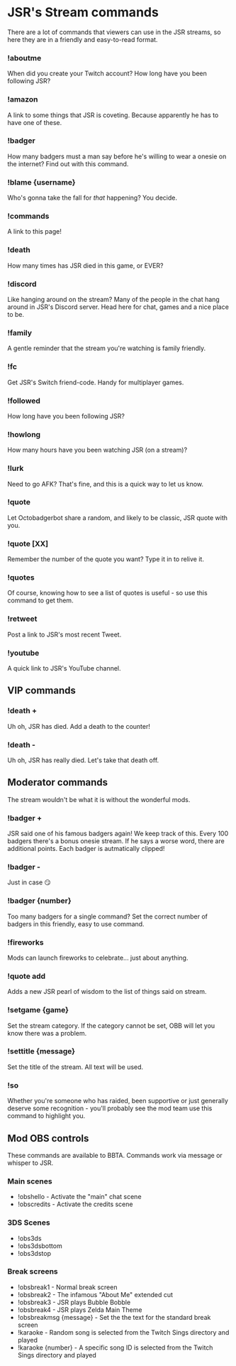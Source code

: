 # JSR's Stream commands
There are a lot of commands that viewers can use in the JSR streams, so here they are in a friendly and easy-to-read format.

### !aboutme
When did you create your Twitch account? How long have you been following JSR?

### !amazon
A link to some things that JSR is coveting. Because apparently he has to have one of these.

### !badger
How many badgers must a man say before he's willing to wear a onesie on the internet? Find out with this command.

### !blame {username}
Who's gonna take the fall for _that_ happening? You decide.

### !commands
A link to this page!

### !death
How many times has JSR died in this game, or EVER?

### !discord
Like hanging around on the stream? Many of the people in the chat hang around in JSR's Discord server. Head here for chat, games and a nice place to be.

### !family
A gentle reminder that the stream you're watching is family friendly.

### !fc
Get JSR's Switch friend-code. Handy for multiplayer games.

### !followed
How long have you been following JSR?

### !howlong
How many hours have you been watching JSR (on a stream)?

### !lurk
Need to go AFK? That's fine, and this is a quick way to let us know.

### !quote
Let Octobadgerbot share a random, and likely to be classic, JSR quote with you.

### !quote [XX]
Remember the number of the quote you want? Type it in to relive it.

### !quotes
Of course, knowing how to see a list of quotes is useful - so use this command to get them.

### !retweet
Post a link to JSR's most recent Tweet.

### !youtube
A quick link to JSR's YouTube channel.

## VIP commands

### !death +
Uh oh, JSR has died. Add a death to the counter!

### !death -
Uh oh, JSR has really died. Let's take that death off.

## Moderator commands
The stream wouldn't be what it is without the wonderful mods.

### !badger +
JSR said one of his famous badgers again! We keep track of this. Every 100 badgers there's a bonus onesie stream. If he says a worse word, there are additional points. Each badger is autmatically clipped!

### !badger -
Just in case 😏

### !badger {number}
Too many badgers for a single command? Set the correct number of badgers in this friendly, easy to use command.

### !fireworks
Mods can launch fireworks to celebrate... just about anything.

### !quote add
Adds a new JSR pearl of wisdom to the list of things said on stream.

### !setgame {game}
Set the stream category. If the category cannot be set, OBB will let you know there was a problem.

### !settitle {message}
Set the title of the stream. All text will be used.

### !so
Whether you're someone who has raided, been supportive or just generally deserve some recognition - you'll probably see the mod team use this command to highlight you.

## Mod OBS controls
These commands are available to BBTA. Commands work via message or whisper to JSR.

### Main scenes
* !obshello - Activate the "main" chat scene
* !obscredits - Activate the credits scene

### 3DS Scenes
* !obs3ds
* !obs3dsbottom
* !obs3dstop

### Break screens
* !obsbreak1 - Normal break screen
* !obsbreak2 - The infamous "About Me" extended cut
* !obsbreak3 - JSR plays Bubble Bobble
* !obsbreak4 - JSR plays Zelda Main Theme
* !obsbreakmsg {message} - Set the the text for the standard break screen
* !karaoke - Random song is selected from the Twitch Sings directory and played
* !karaoke {number} - A specific song ID is selected from the Twitch Sings directory and played


